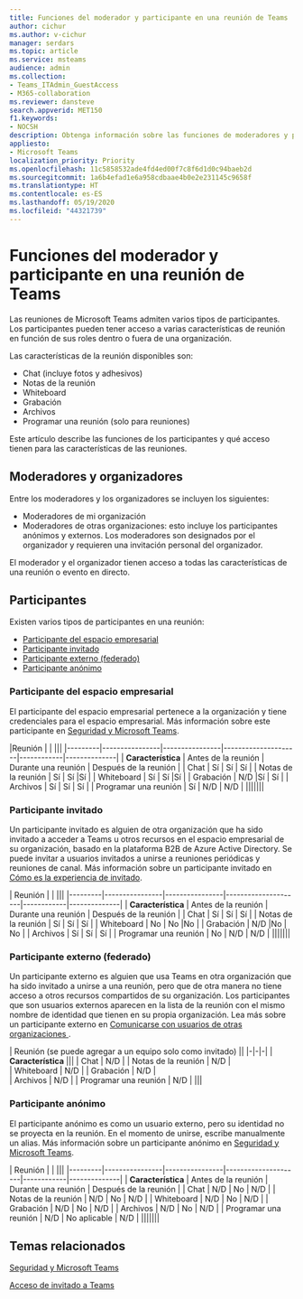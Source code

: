 ```yaml
---
title: Funciones del moderador y participante en una reunión de Teams
author: cichur
ms.author: v-cichur
manager: serdars
ms.topic: article
ms.service: msteams
audience: admin
ms.collection:
- Teams_ITAdmin_GuestAccess
- M365-collaboration
ms.reviewer: dansteve
search.appverid: MET150
f1.keywords:
- NOCSH
description: Obtenga información sobre las funciones de moderadores y participantes en una reunión de Teams.
appliesto:
- Microsoft Teams
localization_priority: Priority
ms.openlocfilehash: 11c5858532ade4fd4ed00f7c8f6d1d0c94baeb2d
ms.sourcegitcommit: 1a6b4efad1e6a958cdbaae4b0e2e231145c9658f
ms.translationtype: HT
ms.contentlocale: es-ES
ms.lasthandoff: 05/19/2020
ms.locfileid: "44321739"
---
```

<a name="presenter-and-participant-capabilities-in-a-teams-meeting"></a>Funciones del moderador y participante en una reunión de Teams
======================================================

Las reuniones de Microsoft Teams admiten varios tipos de participantes. Los participantes pueden tener acceso a varias características de reunión en función de sus roles dentro o fuera de una organización.

Las características de la reunión disponibles son:

- Chat (incluye fotos y adhesivos)
- Notas de la reunión
- Whiteboard
- Grabación
- Archivos
- Programar una reunión (solo para reuniones)

Este artículo describe las funciones de los participantes y qué acceso tienen para las características de las reuniones.

## <a name="presenters-and-organizers"></a>Moderadores y organizadores

Entre los moderadores y los organizadores se incluyen los siguientes:

- Moderadores de mi organización
- Moderadores de otras organizaciones: esto incluye los participantes anónimos y externos. Los moderadores son designados por el organizador y requieren una invitación personal del organizador.

El moderador y el organizador tienen acceso a todas las características de una reunión o evento en directo.

## <a name="participants"></a>Participantes

Existen varios tipos de participantes en una reunión:

- [Participante del espacio empresarial](#in-tenant-participant)
- [Participante invitado](#guest-participant)
- [Participante externo (federado)](#external-federated-participant)
- [Participante anónimo](#anonymous-participant)

### <a name="in-tenant-participant"></a>Participante del espacio empresarial

El participante del espacio empresarial pertenece a la organización y tiene credenciales para el espacio empresarial. Más información sobre este participante en [Seguridad y Microsoft Teams](teams-security-guide.md#participant-types).

|Reunión  |  | |||
|---------|----------------|----------------|---------------------|------------|--------------|
| **Característica**        | Antes de la reunión | Durante una reunión | Después de la reunión |
| Chat | Sí | Sí | Sí |
| Notas de la reunión | Sí | Sí |Sí |
| Whiteboard | Sí | Sí |Sí |
| Grabación | N/D |Sí | Sí |
| Archivos | Sí | Sí | Sí |
| Programar una reunión | Sí | N/D | N/D |
|||||||

### <a name="guest-participant"></a>Participante invitado

Un participante invitado es alguien de otra organización que ha sido invitado a acceder a Teams u otros recursos en el espacio empresarial de su organización, basado en la plataforma B2B de Azure Active Directory. Se puede invitar a usuarios invitados a unirse a reuniones periódicas y reuniones de canal. Más información sobre un participante invitado en [Cómo es la experiencia de invitado](guest-experience.md#comparison-of-team-member-and-guest-capabilities).

| Reunión |  | |||
|---------|----------------|----------------|---------------------|------------|--------------|
| **Característica**        | Antes de la reunión | Durante una reunión | Después de la reunión |
| Chat | Sí | Sí | Sí |
| Notas de la reunión | Sí | Sí | Sí |
| Whiteboard | No | No |No |
| Grabación | N/D |No | No |
| Archivos | Sí | Sí | Sí |
| Programar una reunión | No | N/D | N/D |
|||||||

### <a name="external-federated-participant"></a>Participante externo (federado)

Un participante externo es alguien que usa Teams en otra organización que ha sido invitado a unirse a una reunión, pero que de otra manera no tiene acceso a otros recursos compartidos de su organización. Los participantes que son usuarios externos aparecen en la lista de la reunión con el mismo nombre de identidad que tienen en su propia organización. Lea más sobre un participante externo en [Comunicarse con usuarios de otras organizaciones ](communicate-with-users-from-other-organizations.md#external-access).

| Reunión (se puede agregar a un equipo solo como invitado) ||
|-|-|-|
| **Característica** |||
| Chat | N/D |
| Notas de la reunión | N/D |  
| Whiteboard | N/D |
| Grabación | N/D |  
| Archivos | N/D |
| Programar una reunión | N/D |
|||

### <a name="anonymous-participant"></a>Participante anónimo

El participante anónimo es como un usuario externo, pero su identidad no se proyecta en la reunión. En el momento de unirse, escribe manualmente un alias. Más información sobre un participante anónimo en [Seguridad y Microsoft Teams](teams-security-guide.md#participant-types).

| Reunión  | | |||
|---------|----------------|----------------|---------------------|------------|--------------|
| **Característica**        | Antes de la reunión | Durante una reunión | Después de la reunión |
| Chat | N/D | No | N/D |
| Notas de la reunión | N/D | No | N/D |
| Whiteboard | N/D | No | N/D |
| Grabación | N/D | No | N/D |
| Archivos | N/D | No | N/D |
| Programar una reunión | N/D | No aplicable | N/D |
|||||||

## <a name="related-topics"></a>Temas relacionados

[Seguridad y Microsoft Teams](teams-security-guide.md)

[Acceso de invitado a Teams](guest-access.md)
